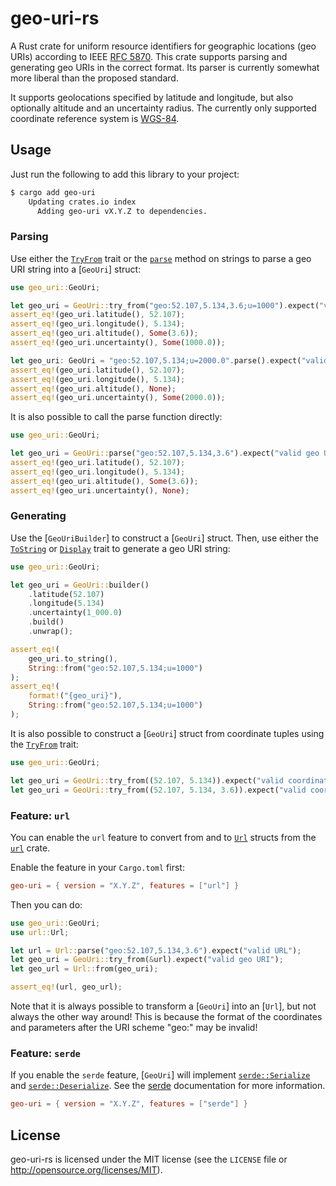 # geo-uri-rs

A Rust crate for uniform resource identifiers for geographic locations (geo
URIs) according to IEEE [RFC 5870](https://www.rfc-editor.org/rfc/rfc5870).
This crate supports parsing and generating geo URIs in the correct format.
Its parser is currently somewhat more liberal than the proposed standard.

It supports geolocations specified by latitude and longitude, but also
optionally altitude and an uncertainty radius.
The currently only supported coordinate reference system is
[WGS-84](https://en.wikipedia.org/wiki/World_Geodetic_System#WGS84).

## Usage

Just run the following to add this library to your project:

```sh
$ cargo add geo-uri
    Updating crates.io index
      Adding geo-uri vX.Y.Z to dependencies.
```

### Parsing

Use either the [`TryFrom`](std::convert::TryFrom) trait or the
[`parse`](str::parse) method on strings to parse a geo URI string into a
[`GeoUri`] struct:

```rust
use geo_uri::GeoUri;

let geo_uri = GeoUri::try_from("geo:52.107,5.134,3.6;u=1000").expect("valid geo URI");
assert_eq!(geo_uri.latitude(), 52.107);
assert_eq!(geo_uri.longitude(), 5.134);
assert_eq!(geo_uri.altitude(), Some(3.6));
assert_eq!(geo_uri.uncertainty(), Some(1000.0));

let geo_uri: GeoUri = "geo:52.107,5.134;u=2000.0".parse().expect("valid geo URI");
assert_eq!(geo_uri.latitude(), 52.107);
assert_eq!(geo_uri.longitude(), 5.134);
assert_eq!(geo_uri.altitude(), None);
assert_eq!(geo_uri.uncertainty(), Some(2000.0));
```

It is also possible to call the parse function directly:

```rust
use geo_uri::GeoUri;

let geo_uri = GeoUri::parse("geo:52.107,5.134,3.6").expect("valid geo URI");
assert_eq!(geo_uri.latitude(), 52.107);
assert_eq!(geo_uri.longitude(), 5.134);
assert_eq!(geo_uri.altitude(), Some(3.6));
assert_eq!(geo_uri.uncertainty(), None);
```

### Generating

Use the [`GeoUriBuilder`] to construct a [`GeoUri`] struct.
Then, use either the [`ToString`](std::string::ToString) or
[`Display`](std::fmt::Display) trait to generate a geo URI string:

```rust
use geo_uri::GeoUri;

let geo_uri = GeoUri::builder()
    .latitude(52.107)
    .longitude(5.134)
    .uncertainty(1_000.0)
    .build()
    .unwrap();

assert_eq!(
    geo_uri.to_string(),
    String::from("geo:52.107,5.134;u=1000")
);
assert_eq!(
    format!("{geo_uri}"),
    String::from("geo:52.107,5.134;u=1000")
);
```

It is also possible to construct a [`GeoUri`] struct from coordinate tuples
using the [`TryFrom`](std::convert::TryFrom) trait:

```rust
use geo_uri::GeoUri;

let geo_uri = GeoUri::try_from((52.107, 5.134)).expect("valid coordinates");
let geo_uri = GeoUri::try_from((52.107, 5.134, 3.6)).expect("valid coordinates");
```

### Feature: `url`

You can enable the `url` feature to convert from and to
[`Url`](https://docs.rs/url/2/url/struct.Url.html) structs from the
[`url`](https://docs.rs/url/2/url) crate.

Enable the feature in your `Cargo.toml` first:

```toml
geo-uri = { version = "X.Y.Z", features = ["url"] }
```

Then you can do:

```rust
use geo_uri::GeoUri;
use url::Url;

let url = Url::parse("geo:52.107,5.134,3.6").expect("valid URL");
let geo_uri = GeoUri::try_from(&url).expect("valid geo URI");
let geo_url = Url::from(geo_uri);

assert_eq!(url, geo_url);
```

Note that it is always possible to transform a [`GeoUri`] into an [`Url`], but
not always the other way around! This is because the format of the coordinates
and parameters after the URI scheme "geo:" may be invalid!

### Feature: `serde`

If you enable the `serde` feature, [`GeoUri`] will implement
[`serde::Serialize`](https://docs.rs/serde/1/serde/trait.Serialize.html) and
[`serde::Deserialize`](https://docs.rs/serde/1/serde/trait.Deserialize.html).
See the [serde](https://serde.rs) documentation for more information.

```toml
geo-uri = { version = "X.Y.Z", features = ["serde"] }
```

## License

geo-uri-rs is licensed under the MIT license (see the `LICENSE` file or
<http://opensource.org/licenses/MIT>).
